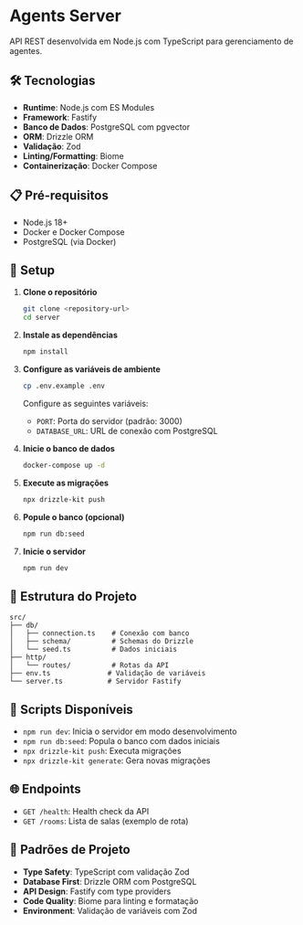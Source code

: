 # Agents Server

API REST desenvolvida em Node.js com TypeScript para gerenciamento de agentes.

## 🛠️ Tecnologias

- **Runtime**: Node.js com ES Modules
- **Framework**: Fastify
- **Banco de Dados**: PostgreSQL com pgvector
- **ORM**: Drizzle ORM
- **Validação**: Zod
- **Linting/Formatting**: Biome
- **Containerização**: Docker Compose

## 📋 Pré-requisitos

- Node.js 18+
- Docker e Docker Compose
- PostgreSQL (via Docker)

## 🚀 Setup

1. **Clone o repositório**

   ```bash
   git clone <repository-url>
   cd server
   ```

2. **Instale as dependências**

   ```bash
   npm install
   ```

3. **Configure as variáveis de ambiente**

   ```bash
   cp .env.example .env
   ```

   Configure as seguintes variáveis:

   - `PORT`: Porta do servidor (padrão: 3000)
   - `DATABASE_URL`: URL de conexão com PostgreSQL

4. **Inicie o banco de dados**

   ```bash
   docker-compose up -d
   ```

5. **Execute as migrações**

   ```bash
   npx drizzle-kit push
   ```

6. **Popule o banco (opcional)**

   ```bash
   npm run db:seed
   ```

7. **Inicie o servidor**
   ```bash
   npm run dev
   ```

## 📁 Estrutura do Projeto

```
src/
├── db/
│   ├── connection.ts    # Conexão com banco
│   ├── schema/          # Schemas do Drizzle
│   └── seed.ts          # Dados iniciais
├── http/
│   └── routes/          # Rotas da API
├── env.ts              # Validação de variáveis
└── server.ts           # Servidor Fastify
```

## 🔧 Scripts Disponíveis

- `npm run dev`: Inicia o servidor em modo desenvolvimento
- `npm run db:seed`: Popula o banco com dados iniciais
- `npx drizzle-kit push`: Executa migrações
- `npx drizzle-kit generate`: Gera novas migrações

## 🌐 Endpoints

- `GET /health`: Health check da API
- `GET /rooms`: Lista de salas (exemplo de rota)

## 🎯 Padrões de Projeto

- **Type Safety**: TypeScript com validação Zod
- **Database First**: Drizzle ORM com PostgreSQL
- **API Design**: Fastify com type providers
- **Code Quality**: Biome para linting e formatação
- **Environment**: Validação de variáveis com Zod
